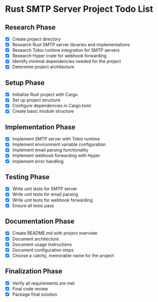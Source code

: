 # Rust SMTP Server Project Todo List

## Research Phase
- [x] Create project directory
- [x] Research Rust SMTP server libraries and implementations
- [x] Research Tokio runtime integration for SMTP servers
- [x] Research Hyper crate for webhook forwarding
- [x] Identify minimal dependencies needed for the project
- [x] Determine project architecture

## Setup Phase
- [x] Initialize Rust project with Cargo
- [x] Set up project structure
- [x] Configure dependencies in Cargo.toml
- [x] Create basic module structure

## Implementation Phase
- [x] Implement SMTP server with Tokio runtime
- [x] Implement environment variable configuration
- [x] Implement email parsing functionality
- [x] Implement webhook forwarding with Hyper
- [x] Implement error handling

## Testing Phase
- [x] Write unit tests for SMTP server
- [x] Write unit tests for email parsing
- [x] Write unit tests for webhook forwarding
- [x] Ensure all tests pass

## Documentation Phase
- [x] Create README.md with project overview
- [x] Document architecture
- [x] Document usage instructions
- [x] Document configuration steps
- [x] Choose a catchy, memorable name for the project

## Finalization Phase
- [x] Verify all requirements are met
- [x] Final code review
- [x] Package final solution

